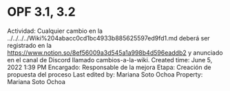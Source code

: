 # OPF 3.1, 3.2

Actividad: Cualquier cambio en la ../../../../Wiki%204abacc0cd1bc4933b885625597ed9fd1.md deberá ser registrado en la https://www.notion.so/8ef56009a3d545a1a998b4d596eaddb2 y anunciado en el canal de Discord llamado cambios-a-la-wiki.
Created time: June 5, 2022 1:39 PM
Encargado: Responsable de la mejora
Etapa: Creación de propuesta del proceso
Last edited by: Mariana Soto Ochoa
Property: Mariana Soto Ochoa